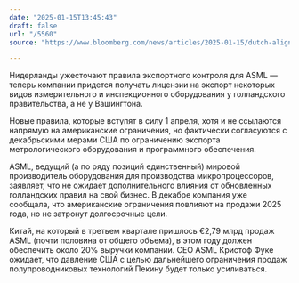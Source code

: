 ```yaml
---
date: "2025-01-15T13:45:43"
draft: false
url: "/5560"
source: "https://www.bloomberg.com/news/articles/2025-01-15/dutch-align-with-us-export-controls-on-some-asml-chip-tools"

---
```


Нидерланды ужесточают правила экспортного контроля для ASML — теперь компании придется получать лицензии на экспорт некоторых видов измерительного и инспекционного оборудования у голландского правительства, а не у Вашингтона.

Новые правила, которые вступят в силу 1 апреля, хотя и не ссылаются напрямую на американские ограничения, но фактически согласуются с декабрьскими мерами США по ограничению экспорта метрологического оборудования и программного обеспечения.

ASML, ведущий (а по ряду позиций единственный) мировой производитель оборудования для производства микропроцессоров, заявляет, что не ожидает дополнительного влияния от обновленных голландских правил на свой бизнес. В декабре компания уже сообщала, что американские ограничения повлияют на продажи 2025 года, но не затронут долгосрочные цели.

Китай, на который в третьем квартале пришлось €2,79 млрд продаж ASML (почти половина от общего объема), в этом году должен обеспечить около 20% выручки компании. CEO ASML Кристоф Фуке ожидает, что давление США с целью дальнейшего ограничения продаж полупроводниковых технологий Пекину будет только усиливаться.
